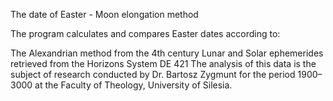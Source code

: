 The date of Easter - Moon elongation method

The program calculates and compares Easter dates according to:

The Alexandrian method from the 4th century
Lunar and Solar ephemerides retrieved from the Horizons System DE 421
The analysis of this data is the subject of research conducted by Dr. Bartosz Zygmunt for the period 1900–3000 at the Faculty of Theology, University of Silesia.
